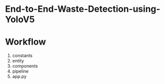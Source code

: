 # End-to-End-Waste-Detection-using-YoloV5


# Workflow
1. constants
2. entity
3. components
4. pipeline
5. app.py